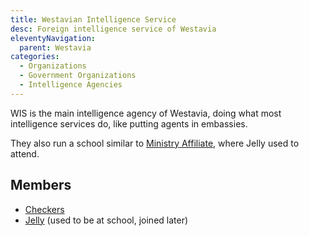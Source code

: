 ```yaml
---
title: Westavian Intelligence Service
desc: Foreign intelligence service of Westavia
eleventyNavigation:
  parent: Westavia
categories:
  - Organizations
  - Government Organizations
  - Intelligence Agencies
---
```


WIS is the main intelligence agency of Westavia, doing what most intelligence services do, like putting agents in embassies.

They also run a school similar to [Ministry Affiliate](/world/bauhinia/ministry-affiliate/), where Jelly used to attend.

## Members

- [Checkers](/characters/checkers/)
- [Jelly](/characters/jelly/) (used to be at school, joined later)
